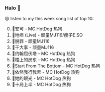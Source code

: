 

### Halo 👋

😄 listen to my this week song list of top 10:

0. 🌈安可 - MC HotDog 热狗
1. 🌈地痞 (Live) - 顽童MJ116/瘦子E.SO
2. 🌈脱罪 - 顽童MJ116
3. 🌈干大事 - 顽童MJ116
4. 🌈约翰屈伏塔 - MC HotDog 热狗
5. 🌈楼上的房东 - MC HotDog 热狗
6. 🌈Start From The Bottom - MC HotDog 热狗
7. 🌈依然我行我素 - MC HotDog 热狗
8. 🌈她的眼光 - MC HotDog 热狗
9. 🌈十局上半 - MC HotDog 热狗

